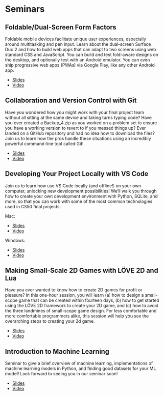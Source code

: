 # Seminars

## Foldable/Dual-Screen Form Factors

Foldable mobile devices facilitate unique user experiences, especially around multitasking and pen input. Learn about the dual-screen Surface Duo 2 and how to build web apps that can adapt to two screens using web standard CSS and JavaScript. You can build and test fold-aware designs on the desktop, and optionally test with an Android emulator. You can even ship progressive web apps (PWAs) via Google Play, like any other Android app.

- [Slides](https://cdn.cs50.net/2021/fall/seminars/foldable_dual-screen_form-factors/foldable_dual-screen_form-factors.pdf)
- [Video](https://youtu.be/Qx4oysjcyPg)

## Collaboration and Version Control with Git

Have you wondered how you might work with your final project team without all sitting at the same device and taking turns typing code? Have you ever created a Backup_4.zip as you worked on a problem set to ensure you have a working version to revert to if you messed things up? Ever landed on a GitHub repository and had no idea how to download the files? Join us to learn how the pros handle these situations using an incredibly powerful command-line tool called Git!

- [Slides](https://docs.google.com/presentation/d/1l0CeTIbtpe3WNJZ3ee5CTB5lMkzIln4B1RyvChdH9FQ/edit?usp=sharing)
- [Video](https://youtu.be/S-gBbnBDUhA)

## Developing Your Project Locally with VS Code

Join us to learn how use VS Code locally (and offline!) on your own computer, unlocking new development possibilities! We’ll walk you through how to create your own development environment with Python, SQLite, and more, so that you can work with some of the most common technologies used in CS50 final projects.

Mac:
- [Slides](https://docs.google.com/presentation/d/1Iri2bzLMn9ZjeFROcVafaI4G4Gmqv96OFa2hPfDGUD0/edit?usp=sharing)
- [Video](https://youtu.be/TZ6c7y8N64k)

Windows:
- [Slides](https://docs.google.com/presentation/d/1I4XQ0f68zIrs-gX7CWgFk_LneLJN8-hMwmL181fW7_s/edit?usp=sharing)
- [Video](https://youtu.be/9yzQCgIdL-Y)

## Making Small-Scale 2D Games with LÖVE 2D and Lua

Have you ever wanted to know how to create 2D games for profit or pleasure? In this one-hour session, you will learn (a) how to design a small-scope game that can be created within fourteen days, (b) how to get started using the LÖVE 2D framework to create your 2D game, and (c) how to avoid the three landmines of small-scope game design. For less comfortable and more comfortable programmers alike, this session will help you see the overarching steps to creating your 2d game.

- [Slides](https://cdn.cs50.net/2021/fall/seminars/2d_games/MakingSmallScale2dGamesWithLOVE.pdf)
- [Video](https://youtu.be/iOA5YspoJDM)

## Introduction to Machine Learning

Seminar to give a brief overview of machine learning, implementations of machine learning models in Python, and finding good datasets for your ML model! Look forward to seeing you in our seminar soon!

- [Slides](https://docs.google.com/presentation/d/1xV_Tffw3FF0hTzn26inK6zp95i1zSm0m6E9Eq74PhP4/edit?usp=sharing)
- [Video](https://www.youtube.com/watch?v=b_ZVSvAHLKQ)